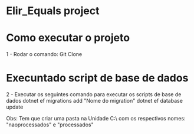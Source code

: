 # Elir_Equals project 

# Como executar o projeto
1 - Rodar o comando: Git Clone

# Execuntado script de base de dados
2 - Executar os seguintes comando para executar os scripts de base de dados
dotnet ef migrations add "Nome do migration"
dotnet ef database update

Obs: Tem que criar uma pasta na Unidade C:\ com os respectivos nomes: "naoprocessados" e "processados"




